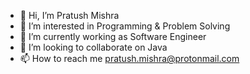 - 👋 Hi, I’m Pratush Mishra
- 👀 I’m interested in Programming & Problem Solving
- 🌱 I’m currently working as Software Engineer
- 💞️ I’m looking to collaborate on Java
- 📫 How to reach me pratush.mishra@protonmail.com

<!---
pratushdevelopment/pratushdevelopment is a ✨ special ✨ repository because its `README.md` (this file) appears on your GitHub profile.
You can click the Preview link to take a look at your changes.
--->
